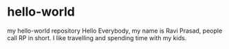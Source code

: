 # hello-world
my hello-world repository
Hello Everybody, my name is Ravi Prasad, people call RP in short. I like travelling and spending time with my kids.
